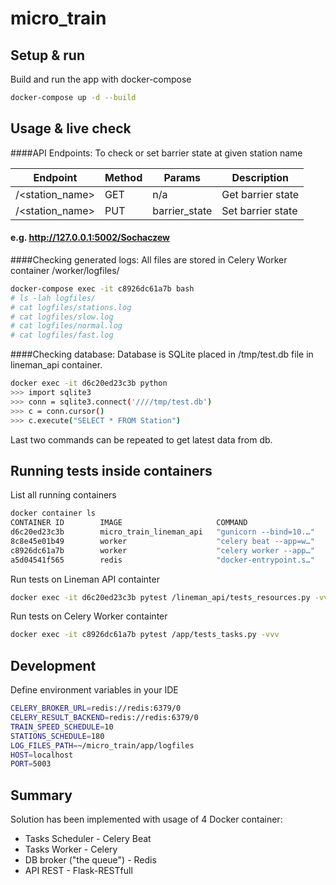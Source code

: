 # micro_train

## Setup & run

Build and run the app with docker-compose
```bash
docker-compose up -d --build
```

## Usage & live check

####API Endpoints:
To check or set barrier state at given station name

| Endpoint | Method | Params | Description |
| -------- | ------ | ------ | ----------- |
| /<station_name> | GET | n/a | Get barrier state |
| /<station_name> | PUT | barrier_state | Set barrier state |

#### e.g. http://127.0.0.1:5002/Sochaczew

####Checking generated logs:
All files are stored in Celery Worker container /worker/logfiles/
```bash
docker-compose exec -it c8926dc61a7b bash
# ls -lah logfiles/
# cat logfiles/stations.log
# cat logfiles/slow.log
# cat logfiles/normal.log
# cat logfiles/fast.log
```

####Checking database:
Database is SQLite placed in /tmp/test.db file in lineman_api container.
```bash
docker exec -it d6c20ed23c3b python
>>> import sqlite3
>>> conn = sqlite3.connect('////tmp/test.db')
>>> c = conn.cursor()
>>> c.execute("SELECT * FROM Station")
```
Last two commands can be repeated to get latest data from db.

## Running tests inside containers

List all running containers
```bash
docker container ls
CONTAINER ID        IMAGE                     COMMAND                  CREATED             STATUS              PORTS                      NAMES
d6c20ed23c3b        micro_train_lineman_api   "gunicorn --bind=10.…"   6 minutes ago       Up 6 minutes        127.0.0.1:5002->5002/tcp   micro_train_lineman_api_1
8c8e45e01b49        worker                    "celery beat --app=w…"   36 minutes ago      Up 36 minutes                                  micro_train_beat_1
c8926dc61a7b        worker                    "celery worker --app…"   36 minutes ago      Up 36 minutes                                  micro_train_worker_1
a5d04541f565        redis                     "docker-entrypoint.s…"   13 hours ago        Up About an hour    127.0.0.1:6379->6379/tcp   micro_train_redis_1
```

Run tests on Lineman API containter
```bash
docker exec -it d6c20ed23c3b pytest /lineman_api/tests_resources.py -vvv
```

Run tests on Celery Worker containter
```bash
docker exec -it c8926dc61a7b pytest /app/tests_tasks.py -vvv
```

## Development
Define environment variables in your IDE
```bash
CELERY_BROKER_URL=redis://redis:6379/0
CELERY_RESULT_BACKEND=redis://redis:6379/0
TRAIN_SPEED_SCHEDULE=10
STATIONS_SCHEDULE=180
LOG_FILES_PATH=~/micro_train/app/logfiles
HOST=localhost
PORT=5003
```

## Summary
Solution has been implemented with usage of 4 Docker container:
 * Tasks Scheduler - Celery Beat
 * Tasks Worker - Celery
 * DB broker ("the queue") - Redis
 * API REST - Flask-RESTfull
